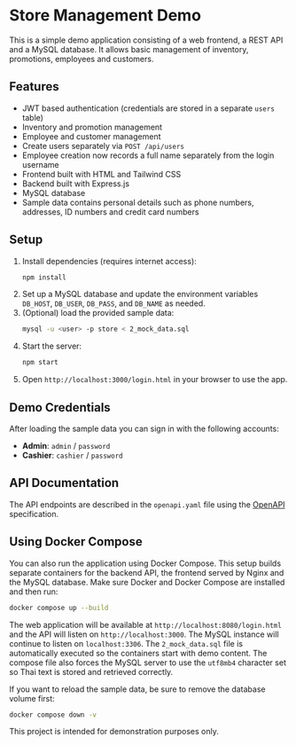 # Store Management Demo

This is a simple demo application consisting of a web frontend, a REST API and a MySQL database. It allows basic management of inventory, promotions, employees and customers.

## Features

- JWT based authentication (credentials are stored in a separate `users` table)
- Inventory and promotion management
- Employee and customer management
- Create users separately via `POST /api/users`
- Employee creation now records a full name separately from the login username
- Frontend built with HTML and Tailwind CSS
- Backend built with Express.js
- MySQL database
- Sample data contains personal details such as phone numbers, addresses, ID numbers and credit card numbers

## Setup

1. Install dependencies (requires internet access):
   ```bash
   npm install
   ```
2. Set up a MySQL database and update the environment variables `DB_HOST`, `DB_USER`, `DB_PASS`, and `DB_NAME` as needed.
3. (Optional) load the provided sample data:
   ```bash
   mysql -u <user> -p store < 2_mock_data.sql
   ```
4. Start the server:
   ```bash
   npm start
   ```
5. Open `http://localhost:3000/login.html` in your browser to use the app.

## Demo Credentials

After loading the sample data you can sign in with the following accounts:

- **Admin**: `admin` / `password`
- **Cashier**: `cashier` / `password`


## API Documentation

The API endpoints are described in the `openapi.yaml` file using the
[OpenAPI](https://www.openapis.org/) specification.

## Using Docker Compose

You can also run the application using Docker Compose. This setup builds
separate containers for the backend API, the frontend served by Nginx and the
MySQL database. Make sure Docker and Docker Compose are installed and then run:

```bash
docker compose up --build
```

The web application will be available at
`http://localhost:8080/login.html` and the API will listen on
`http://localhost:3000`. The MySQL instance will continue to listen on
`localhost:3306`. The `2_mock_data.sql` file is automatically executed so the
containers start with demo content.
The compose file also forces the MySQL server to use the `utf8mb4` character set
so Thai text is stored and retrieved correctly.

If you want to reload the sample data, be sure to remove the database volume
first:

```bash
docker compose down -v
```

This project is intended for demonstration purposes only.
